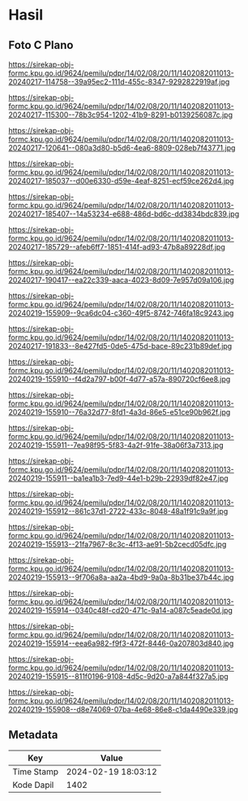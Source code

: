 # Hasil

## Foto C Plano

https://sirekap-obj-formc.kpu.go.id/9624/pemilu/pdpr/14/02/08/20/11/1402082011013-20240217-114758--39a95ec2-111d-455c-8347-9292822919af.jpg

https://sirekap-obj-formc.kpu.go.id/9624/pemilu/pdpr/14/02/08/20/11/1402082011013-20240217-115300--78b3c954-1202-41b9-8291-b0139256087c.jpg

https://sirekap-obj-formc.kpu.go.id/9624/pemilu/pdpr/14/02/08/20/11/1402082011013-20240217-120641--080a3d80-b5d6-4ea6-8809-028eb7f43771.jpg

https://sirekap-obj-formc.kpu.go.id/9624/pemilu/pdpr/14/02/08/20/11/1402082011013-20240217-185037--d00e6330-d59e-4eaf-8251-ecf59ce262d4.jpg

https://sirekap-obj-formc.kpu.go.id/9624/pemilu/pdpr/14/02/08/20/11/1402082011013-20240217-185407--14a53234-e688-486d-bd6c-dd3834bdc839.jpg

https://sirekap-obj-formc.kpu.go.id/9624/pemilu/pdpr/14/02/08/20/11/1402082011013-20240217-185729--afeb6ff7-1851-414f-ad93-47b8a89228df.jpg

https://sirekap-obj-formc.kpu.go.id/9624/pemilu/pdpr/14/02/08/20/11/1402082011013-20240217-190417--ea22c339-aaca-4023-8d09-7e957d09a106.jpg

https://sirekap-obj-formc.kpu.go.id/9624/pemilu/pdpr/14/02/08/20/11/1402082011013-20240219-155909--9ca6dc04-c360-49f5-8742-746fa18c9243.jpg

https://sirekap-obj-formc.kpu.go.id/9624/pemilu/pdpr/14/02/08/20/11/1402082011013-20240217-191833--8e427fd5-0de5-475d-bace-89c231b89def.jpg

https://sirekap-obj-formc.kpu.go.id/9624/pemilu/pdpr/14/02/08/20/11/1402082011013-20240219-155910--f4d2a797-b00f-4d77-a57a-890720cf6ee8.jpg

https://sirekap-obj-formc.kpu.go.id/9624/pemilu/pdpr/14/02/08/20/11/1402082011013-20240219-155910--76a32d77-8fd1-4a3d-86e5-e51ce90b962f.jpg

https://sirekap-obj-formc.kpu.go.id/9624/pemilu/pdpr/14/02/08/20/11/1402082011013-20240219-155911--7ea98f95-5f83-4a2f-91fe-38a06f3a7313.jpg

https://sirekap-obj-formc.kpu.go.id/9624/pemilu/pdpr/14/02/08/20/11/1402082011013-20240219-155911--ba1ea1b3-7ed9-44e1-b29b-22939df82e47.jpg

https://sirekap-obj-formc.kpu.go.id/9624/pemilu/pdpr/14/02/08/20/11/1402082011013-20240219-155912--861c37d1-2722-433c-8048-48a1f91c9a9f.jpg

https://sirekap-obj-formc.kpu.go.id/9624/pemilu/pdpr/14/02/08/20/11/1402082011013-20240219-155913--21fa7967-8c3c-4f13-ae91-5b2cecd05dfc.jpg

https://sirekap-obj-formc.kpu.go.id/9624/pemilu/pdpr/14/02/08/20/11/1402082011013-20240219-155913--9f706a8a-aa2a-4bd9-9a0a-8b31be37b44c.jpg

https://sirekap-obj-formc.kpu.go.id/9624/pemilu/pdpr/14/02/08/20/11/1402082011013-20240219-155914--0340c48f-cd20-471c-9a14-a087c5eade0d.jpg

https://sirekap-obj-formc.kpu.go.id/9624/pemilu/pdpr/14/02/08/20/11/1402082011013-20240219-155914--eea6a982-f9f3-472f-8446-0a207803d840.jpg

https://sirekap-obj-formc.kpu.go.id/9624/pemilu/pdpr/14/02/08/20/11/1402082011013-20240219-155915--811f0196-9108-4d5c-9d20-a7a844f327a5.jpg

https://sirekap-obj-formc.kpu.go.id/9624/pemilu/pdpr/14/02/08/20/11/1402082011013-20240219-155908--d8e74069-07ba-4e68-86e8-c1da4490e339.jpg


## Metadata

| Key        | Value               |
| ---------- | ------------------- |
| Time Stamp | 2024-02-19 18:03:12 |
| Kode Dapil | 1402                |



